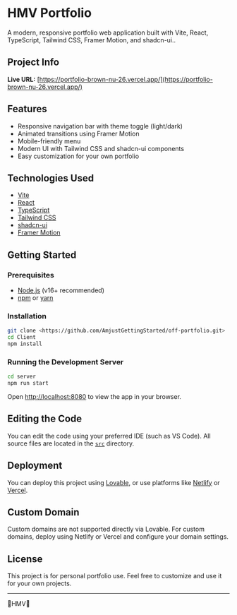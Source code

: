 # HMV Portfolio

A modern, responsive portfolio web application built with Vite, React, TypeScript, Tailwind CSS, Framer Motion, and shadcn-ui..

## Project Info

**Live URL:** [https://portfolio-brown-nu-26.vercel.app/](https://portfolio-brown-nu-26.vercel.app/)

## Features

- Responsive navigation bar with theme toggle (light/dark)
- Animated transitions using Framer Motion
- Mobile-friendly menu
- Modern UI with Tailwind CSS and shadcn-ui components
- Easy customization for your own portfolio

## Technologies Used

- [Vite](https://vitejs.dev/)
- [React](https://react.dev/)
- [TypeScript](https://www.typescriptlang.org/)
- [Tailwind CSS](https://tailwindcss.com/)
- [shadcn-ui](https://ui.shadcn.com/)
- [Framer Motion](https://www.framer.com/motion/)

## Getting Started

### Prerequisites

- [Node.js](https://nodejs.org/) (v16+ recommended)
- [npm](https://www.npmjs.com/) or [yarn](https://yarnpkg.com/)

### Installation

```sh
git clone <https://github.com/AmjustGettingStarted/off-portfolio.git>
cd Client
npm install
```

### Running the Development Server

```sh
cd server
npm run start
```

Open [http://localhost:8080](http://localhost:8080) to view the app in your browser.

## Editing the Code

You can edit the code using your preferred IDE (such as VS Code). All source files are located in the [`src`](src) directory.

## Deployment

You can deploy this project using [Lovable](https://lovable.dev/), or use platforms like [Netlify](https://www.netlify.com/) or [Vercel](https://vercel.com/).

## Custom Domain

Custom domains are not supported directly via Lovable. For custom domains, deploy using Netlify or Vercel and configure your domain settings.

## License

This project is for personal portfolio use. Feel free to customize and use it for your own projects.

---

💝HMV💝  